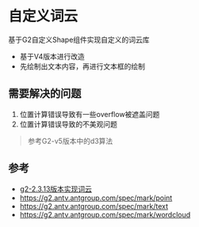 # 自定义词云

基于G2自定义Shape组件实现自定义的词云库

- 基于V4版本进行改造
- 先绘制出文本内容，再进行文本框的绘制

## 需要解决的问题
1. 位置计算错误导致有一些overflow被遮盖问题
2. 位置计算错误导致的不美观问题

> 参考G2-v5版本中的d3算法


## 参考
- [g2-2.3.13版本实现词云](https://antv.vision/old-site/g2/demo/18-other/cloud.html)
- https://g2.antv.antgroup.com/spec/mark/point
- https://g2.antv.antgroup.com/spec/mark/text
- https://g2.antv.antgroup.com/spec/mark/wordcloud